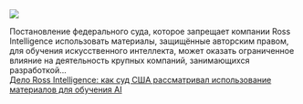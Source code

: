<!--2025-02-12 13:31:36-->
<div class="yb">
  <div class="rss smaller1 habr"><img src="https://habrastorage.org/getpro/habr/upload_files/be6/ba4/631/be6ba4631e44ae29f8d53af13e2e1d8a.png" /><p>Постановление федерального суда, которое запрещает компании Ross Intelligence использовать материалы, защищённые авторским правом, для обучения искусственного интеллекта, может оказать ограниченное влияние на деятельность крупных компаний, занимающихся разработкой... <br><a class="light" href="https://habr.com/ru/companies/bothub/news/881834/?utm_source=habrahabr&utm_medium=rss&utm_campaign=881834">Дело Ross Intelligence: как суд США рассматривал использование материалов для обучения AI</a></div>
</div>
